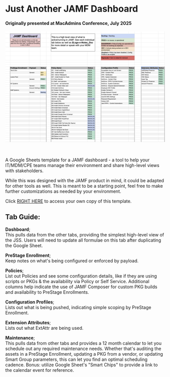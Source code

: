 # Just Another JAMF Dashboard
#### Originally presented at MacAdmins Conference, July 2025

![Screenshot of the Dashboard.](/images/dashboard-screenshot.png)

<br>

A Google Sheets template for a JAMF dashboard - a tool to help your IT/MDM/CPE teams manage their environment and share high-level views with stakeholders.

While this was designed with the JAMF product in mind, it could be adapted for other tools as well. This is meant to be a starting point, feel free to make further customizations as needed by your environment.

Click [RIGHT HERE](https://docs.google.com/spreadsheets/d/1nmYL8qkzL67wd4P0dxh9Rbt_cPxx0PNoQxEh10dcYZ8/copy) to access your own copy of this template.

## Tab Guide:
**Dashboard**; <br> This pulls data from the other tabs, providing the simplest high-level view of the JSS. Users will need to update all formulae on this tab after duplicating the Google Sheet. 

**PreStage Enrollment**; <br> Keep notes on what's being configured or enforced by payload.

**Policies**; <br> List out Policies and see some configuration details, like if they are using scripts or PKGs & the availability via Policy or Self Service. Additional columns help indicate the use of JAMF Composer for custom PKG builds and availability to PreStage Enrollments.

**Configuration Profiles**; <br> Lists out what is being pushed, indicating simple scoping by PreStage Enrollment. 

**Extension Attributes**; <br> Lists out what ExtAttr are being used. 

**Maintenance**; <br> This pulls data from other tabs and provides a 12 month calendar to let you schedule out any required maintenance needs. Whether that's auditing the assets in a PreStage Enrollment, updating a PKG from a vendor, or updating Smart Group parameters, this can let you find an optimal scheduling cadence. Bonus: utilize Google Sheet's "Smart Chips" to provide a link to the calendar event for reference. 

